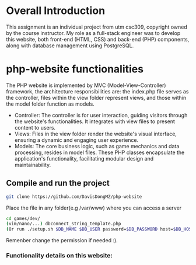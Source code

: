 # Overall Introduction
This assignment is an individual project from utm csc309, copyright owned by the course instructor. My role as a full-stack engineer was to develop this website, both front-end (HTML, CSS) and back-end (PHP) components, along with database management using PostgreSQL.

# php-website functionalities
The PHP website is implemented by MVC (Model-View-Controller) framework, the architecture responsibilities are: the index.php file serves as the controller, files within the view folder represent views, and those within the model folder function as models.

- Controller: The controller is for user interaction, guiding visitors through the website's functionalities. It integrates with view files to present content to users.
- Views: Files in the view folder render the website's visual interface, ensuring a dynamic and engaging user experience.
- Models: The core business logic, such as game mechanics and data processing, resides in model files. These PHP classes encapsulate the application's functionality, facilitating modular design and maintainability.

## Compile and run the project
```bash
git clone https://github.com/DavisDongMZ/php-website
```
Place the file in any folder(e.g /var/www) where you can access a server
```bash
cd games/dev/
(vim/nano/...) dbconnect_string_template.php
(Or run ./setup.sh $DB_NAME $DB_USER password=$DB_PASSWORD host=$DB_HOST)
```
Remenber change the permission if needed :).

### Functionality details on this website:

